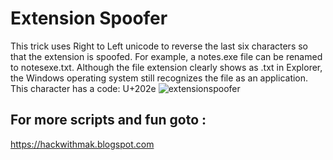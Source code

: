 # Extension Spoofer
This trick uses Right to Left unicode to reverse the last six characters so that the extension is spoofed. For example, a notes.exe file can be renamed to notesexe.txt. Although the file extension clearly shows as .txt in Explorer, the Windows operating system still recognizes the file as an application. This character has a code: U+202e
![extensionspoofer](https://i.giphy.com/media/sGbwJL4q9kw80bxuVt/source.gif)


## For more scripts and fun goto : 
https://hackwithmak.blogspot.com
